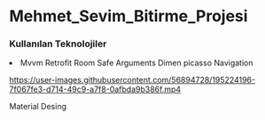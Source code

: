 # Mehmet_Sevim_Bitirme_Projesi
<h3>Kullanılan Teknolojiler</h3>
<li>
Mvvm
Retrofit
Room
Safe Arguments
Dimen
picasso
Navigation

https://user-images.githubusercontent.com/56894728/195224196-7f067fe3-d714-49c9-a7f8-0afbda9b386f.mp4


Material Desing
</li>
